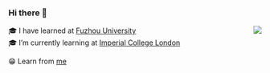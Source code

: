 ### Hi there 👋

<!--
**mengyu666/mengyu666** is a ✨ _special_ ✨ repository because its `README.md` (this file) appears on your GitHub profile.

Here are some ideas to get you started:
-->
<!--
- 🔭 I’m currently working on ...
- 🌱 I’m currently learning at Fuzhou University
- 👯 I’m looking to collaborate on ...
- 🤔 I’m looking for help with ...
- 💬 Ask me about ...
- 📫 How to reach me: ...
- 😄 Pronouns: ...
- ⚡ Fun fact: ...
-->

<img align='right' src="https://github-readme-stats.vercel.app/api?username=Skyer19&show_icons=true&hide_border=true">

🎓 I have learned at [Fuzhou University](https://www.fzu.edu.cn)<br>
🎓 I’m currently learning at [Imperial College London](https://www.imperial.ac.uk)<br>
<!-- 📝 Blog: [rmy's Blog](https://www.raomengyu.top)<br> -->
<!-- 📫 Mail: support@unecs.cn<br> -->

😁 Learn from [me](https://github.com/Skyer19)<br>

